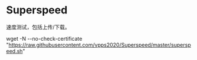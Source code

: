 # Superspeed

速度测试，包括上传/下载。

wget -N --no-check-certificate "https://raw.githubusercontent.com/vpps2020/Superspeed/master/superspeed.sh"
